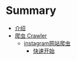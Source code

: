 # Summary

* [介绍](README.md)
* [爬虫 Crawler](pa-chong-crawler.md)
  * [instagram网站爬虫](pa-chong-crawler/ce-shi.md)
    * [快速开始](pa-chong-crawler/ce-shi/kuai-su-kai-shi.md)

